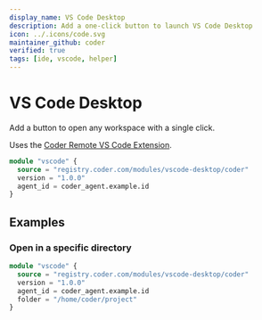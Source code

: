 ```yaml
---
display_name: VS Code Desktop
description: Add a one-click button to launch VS Code Desktop
icon: ../.icons/code.svg
maintainer_github: coder
verified: true
tags: [ide, vscode, helper]
---
```


# VS Code Desktop

Add a button to open any workspace with a single click.

Uses the [Coder Remote VS Code Extension](https://github.com/coder/vscode-coder).

```tf
module "vscode" {
  source = "registry.coder.com/modules/vscode-desktop/coder"
  version = "1.0.0"
  agent_id = coder_agent.example.id
}
```

## Examples

### Open in a specific directory

```tf
module "vscode" {
  source = "registry.coder.com/modules/vscode-desktop/coder"
  version = "1.0.0"
  agent_id = coder_agent.example.id
  folder = "/home/coder/project"
}
```
